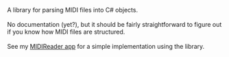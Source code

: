 A library for parsing MIDI files into C# objects.\
\
No documentation (yet?), but it should be fairly straightforward to figure out if you know how MIDI files are structured.\
\
See my [MIDIReader app](https://github.com/lskq/MIDIReader) for a simple implementation using the library.
